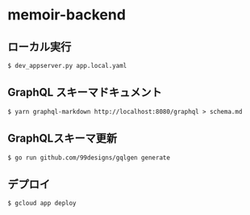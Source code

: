# memoir-backend

## ローカル実行

```
$ dev_appserver.py app.local.yaml
```

## GraphQL スキーマドキュメント

```
$ yarn graphql-markdown http://localhost:8080/graphql > schema.md
```

## GraphQLスキーマ更新

```
$ go run github.com/99designs/gqlgen generate
```

## デプロイ

```
$ gcloud app deploy
```